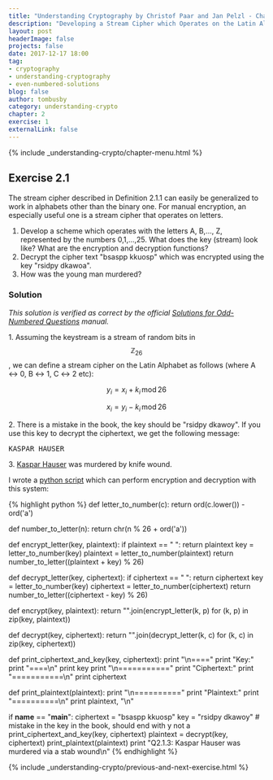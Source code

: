 ```yaml
---
title: "Understanding Cryptography by Christof Paar and Jan Pelzl - Chapter 2 Solutions - Ex2.1"
description: "Developing a Stream Cipher which Operates on the Latin Alphabet"
layout: post
headerImage: false
projects: false
date: 2017-12-17 18:00
tag:
- cryptography
- understanding-cryptography
- even-numbered-solutions
blog: false
author: tombusby
category: understanding-crypto
chapter: 2
exercise: 1
externalLink: false
---
```


{% include _understanding-crypto/chapter-menu.html %}

## Exercise 2.1

The stream cipher described in Definition 2.1.1 can easily be generalized to work in alphabets other than the binary one. For manual encryption, an especially useful one is a stream cipher that operates on letters.
1. Develop a scheme which operates with the letters A, B,..., Z, represented by the numbers 0,1,...,25. What does the key (stream) look like? What are the encryption and decryption functions?
2. Decrypt the cipher text "bsaspp kkuosp" which was encrypted using the key "rsidpy dkawoa".
3. How was the young man murdered?

### Solution

*This solution is verified as correct by the official [Solutions for Odd-Numbered Questions](http://wiki.crypto.rub.de/Buch/en/download/Understanding_Cryptography_Odd_Solutions.pdf) manual.*

1\. Assuming the keystream is a stream of random bits in $$\mathbb{Z}_{26}$$, we can define a stream cipher on the Latin Alphabet as follows (where A ↔ 0, B ↔ 1, C ↔ 2 etc):

$$ y_i = x_i + k_i\,\mathrm{mod}\,26 $$

$$ x_i = y_i − k_i\,\mathrm{mod}\,26 $$

2\. There is a mistake in the book, the key should be "rsidpy dkawoy". If you use this key to decrypt the ciphertext, we get the following message:

<pre class="pre-wrap-enabled">
KASPAR HAUSER
</pre>

3\. [Kaspar Hauser](https://en.wikipedia.org/wiki/Kaspar_Hauser) was murdered by knife wound.

I wrote a [python script](https://github.com/tombusby/understanding-cryptography-exercises/blob/master/Chapter%2002/ex2.1.py) which can perform encryption and decryption with this system:

{% highlight python %}
def letter_to_number(c):
    return ord(c.lower()) - ord('a')

def number_to_letter(n):
    return chr(n % 26 + ord('a'))

def encrypt_letter(key, plaintext):
    if plaintext == " ": return plaintext
    key = letter_to_number(key)
    plaintext = letter_to_number(plaintext)
    return number_to_letter((plaintext + key) % 26)

def decrypt_letter(key, ciphertext):
    if ciphertext == " ": return ciphertext
    key = letter_to_number(key)
    ciphertext = letter_to_number(ciphertext)
    return number_to_letter((ciphertext - key) % 26)

def encrypt(key, plaintext):
    return "".join(encrypt_letter(k, p) for (k, p) in zip(key, plaintext))

def decrypt(key, ciphertext):
    return "".join(decrypt_letter(k, c) for (k, c) in zip(key, ciphertext))

def print_ciphertext_and_key(key, ciphertext):
    print "\n===="
    print "Key:"
    print "====\n"
    print key
    print "\n==========="
    print "Ciphertext:"
    print "===========\n"
    print ciphertext

def print_plaintext(plaintext):
    print "\n=========="
    print "Plaintext:"
    print "==========\n"
    print plaintext, "\n"

if __name__ == "__main__":
    ciphertext = "bsaspp kkuosp"
    key = "rsidpy dkawoy" # mistake in the key in the book, should end with y not a
    print_ciphertext_and_key(key, ciphertext)
    plaintext = decrypt(key, ciphertext)
    print_plaintext(plaintext)
    print "Q2.1.3: Kaspar Hauser was murdered via a stab wound\n"
{% endhighlight %}

{% include _understanding-crypto/previous-and-next-exercise.html %}
